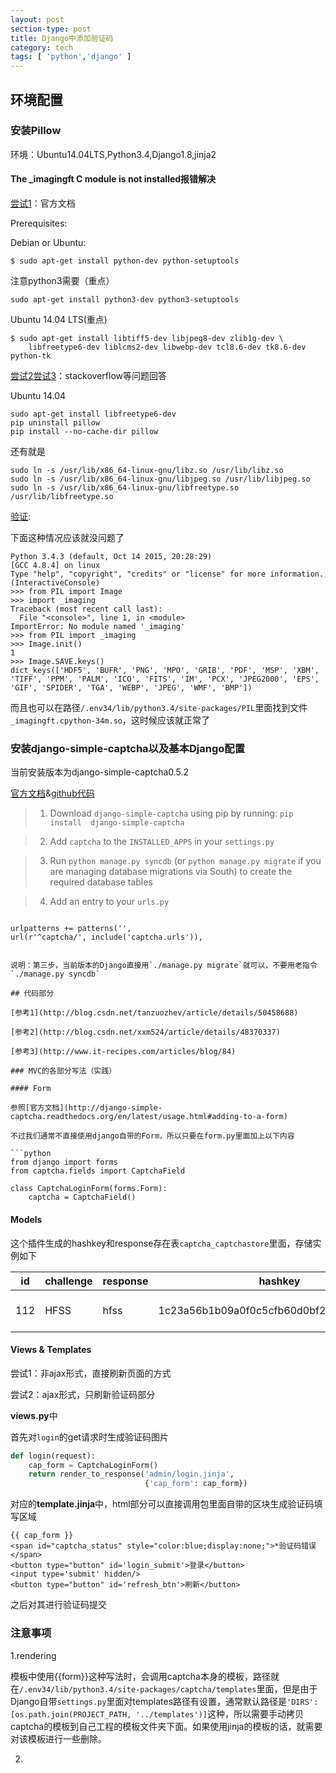 ```yaml
---
layout: post
section-type: post
title: Django中添加验证码
category: tech
tags: [ 'python','django' ]
---
```

## 环境配置

### 安装Pillow

环境：Ubuntu14.04LTS,Python3.4,Django1.8,jinja2

#### The _imagingft C module is not installed报错解决

[尝试1](https://pillow.readthedocs.org/en/latest/installation.html)：官方文档

Prerequisites:

Debian or Ubuntu:

```
$ sudo apt-get install python-dev python-setuptools
```

注意python3需要（重点）

```
sudo apt-get install python3-dev python3-setuptools
```

Ubuntu 14.04 LTS(重点)

```
$ sudo apt-get install libtiff5-dev libjpeg8-dev zlib1g-dev \
    libfreetype6-dev liblcms2-dev libwebp-dev tcl8.6-dev tk8.6-dev python-tk
```

[尝试2](http://stackoverflow.com/questions/4011705/python-the-imagingft-c-module-is-not-installed)[尝试3](http://stackoverflow.com/questions/32942861/error-installing-pillow-on-ubuntu-14-04)：stackoverflow等问题回答


Ubuntu 14.04

```
sudo apt-get install libfreetype6-dev
pip uninstall pillow
pip install --no-cache-dir pillow
```

还有就是

```
sudo ln -s /usr/lib/x86_64-linux-gnu/libz.so /usr/lib/libz.so
sudo ln -s /usr/lib/x86_64-linux-gnu/libjpeg.so /usr/lib/libjpeg.so
sudo ln -s /usr/lib/x86_64-linux-gnu/libfreetype.so /usr/lib/libfreetype.so
```

[验证](http://effbot.org/zone/pil-imaging-not-installed.htm):

下面这种情况应该就没问题了

```
Python 3.4.3 (default, Oct 14 2015, 20:28:29) 
[GCC 4.8.4] on linux
Type "help", "copyright", "credits" or "license" for more information.
(InteractiveConsole)
>>> from PIL import Image
>>> import _imaging
Traceback (most recent call last):
  File "<console>", line 1, in <module>
ImportError: No module named '_imaging'
>>> from PIL import _imaging
>>> Image.init()
1
>>> Image.SAVE.keys()
dict_keys(['HDF5', 'BUFR', 'PNG', 'MPO', 'GRIB', 'PDF', 'MSP', 'XBM', 'TIFF', 'PPM', 'PALM', 'ICO', 'FITS', 'IM', 'PCX', 'JPEG2000', 'EPS', 'GIF', 'SPIDER', 'TGA', 'WEBP', 'JPEG', 'WMF', 'BMP'])
```

而且也可以在路径`/.env34/lib/python3.4/site-packages/PIL`里面找到文件`_imagingft.cpython-34m.so`，这时候应该就正常了

### 安装django-simple-captcha以及基本Django配置

当前安装版本为django-simple-captcha0.5.2

[官方文档](http://django-simple-captcha.readthedocs.org/en/latest/usage.html)&[github代码](https://github.com/mbi/django-simple-captcha)

> 1. Download `django-simple-captcha` using pip by running: `pip install  django-simple-captcha`

> 2. Add `captcha` to the `INSTALLED_APPS` in your `settings.py`

> 3. Run `python manage.py syncdb` (or ``python manage.py migrate`` if you are managing database migrations via South) to create the required database tables

> 4. Add an entry to your `urls.py`

> ```
	urlpatterns += patterns('',
	url(r'^captcha/', include('captcha.urls')),
```

说明：第三步，当前版本的Django直接用`./manage.py migrate`就可以，不要用老指令`./manage.py syncdb`

## 代码部分

[参考1](http://blog.csdn.net/tanzuozhev/article/details/50458688)

[参考2](http://blog.csdn.net/xxm524/article/details/48370337)

[参考3](http://www.it-recipes.com/articles/blog/84)

### MVC的各部分写法（实践）

#### Form

参照[官方文档](http://django-simple-captcha.readthedocs.org/en/latest/usage.html#adding-to-a-form)

不过我们通常不直接使用django自带的Form，所以只要在form.py里面加上以下内容

```python
from django import forms
from captcha.fields import CaptchaField

class CaptchaLoginForm(forms.Form):
    captcha = CaptchaField()
```

#### Models

这个插件生成的hashkey和response存在表`captcha_captchastore`里面，存储实例如下

| id  | challenge | response | hashkey                                  | expiration          |
|-----|-----------|----------|------------------------------------------|---------------------|
| 112 | HFSS      | hfss     | 1c23a56b1b09a0f0c5cfb60d0bf25b4c098bae89 | 2016-05-04 06:16:47 |


#### Views & Templates

尝试1：非ajax形式，直接刷新页面的方式

尝试2：ajax形式，只刷新验证码部分

**views.py**中

首先对`login`的get请求时生成验证码图片

```python
def login(request):
    cap_form = CaptchaLoginForm()
    return render_to_response('admin/login.jinja',
                              {'cap_form': cap_form})
```

对应的**template.jinja**中，html部分可以直接调用包里面自带的区块生成验证码填写区域

```jinja
{{ cap_form }}
<span id="captcha_status" style="color:blue;display:none;">*验证码错误</span>
<button type="button" id='login_submit'>登录</button>
<input type='submit' hidden/>
<button type="button" id='refresh_btn'>刷新</button>
```

之后对其进行验证码提交




### 注意事项

1.rendering

模板中使用{{form}}这种写法时，会调用captcha本身的模板，路径就在`/.env34/lib/python3.4/site-packages/captcha/templates`里面，但是由于Django自带`settings.py`里面对templates路径有设置，通常默认路径是`'DIRS': [os.path.join(PROJECT_PATH, '../templates')]`这种，所以需要手动拷贝captcha的模板到自己工程的模板文件夹下面。如果使用jinja的模板的话，就需要对该模板进行一些删除。

2.




